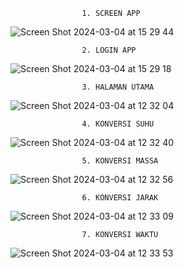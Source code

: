                     1. SCREEN APP
![Screen Shot 2024-03-04 at 15 29 44](https://github.com/parizms/AppKonversi/assets/104338365/b845d9b4-aad7-48b9-993c-bf7b06b65a75)

                    2. LOGIN APP
![Screen Shot 2024-03-04 at 15 29 18](https://github.com/parizms/AppKonversi/assets/104338365/e934bc6d-afb8-4224-9eb6-e5a414e19904)

                    3. HALAMAN UTAMA
![Screen Shot 2024-03-04 at 12 32 04](https://github.com/parizms/AppKonversi/assets/104338365/6484f0a2-6943-481d-9356-b3b7d84f0b33)

                    4. KONVERSI SUHU
![Screen Shot 2024-03-04 at 12 32 40](https://github.com/parizms/AppKonversi/assets/104338365/c0dbb803-2aa0-4d6a-8676-305186417673)

                    5. KONVERSI MASSA
![Screen Shot 2024-03-04 at 12 32 56](https://github.com/parizms/AppKonversi/assets/104338365/e3cf47af-e5d7-4529-9cd1-006923c2aec5)

                    6. KONVERSI JARAK
![Screen Shot 2024-03-04 at 12 33 09](https://github.com/parizms/AppKonversi/assets/104338365/2d8df2c3-6bf7-43a5-acfa-d9cbbe4f48a4)

                    7. KONVERSI WAKTU
![Screen Shot 2024-03-04 at 12 33 53](https://github.com/parizms/AppKonversi/assets/104338365/68386f3f-150d-4894-97ae-6422aae305e1)
